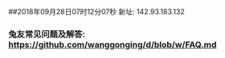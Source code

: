 ##2018年09月28日07时12分07秒 新址: 142.93.183.132
### 兔友常见问题及解答: https://github.com/wanggonging/d/blob/w/FAQ.md

